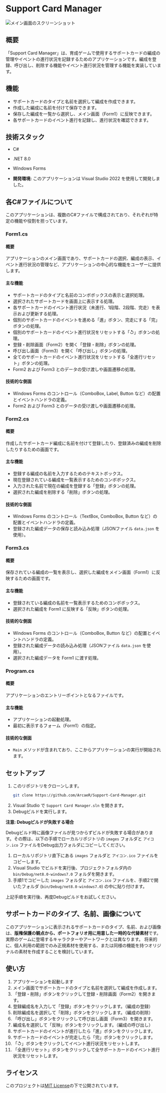 ﻿# Support Card Manager

![メイン画面のスクリーンショット](screenshots\screenshot_main.png)

## 概要

「Support Card Manager」は、育成ゲームで使用するサポートカードの編成の管理やイベントの進行状況を記録するためのアプリケーションです。編成を登録、呼び出し、削除する機能やイベント進行状況を管理する機能を実装しています。

## 機能

* サポートカードのタイプと名前を選択して編成を作成できます。
* 作成した編成に名前を付けて保存できます。
* 保存した編成を一覧から選択し、メイン画面（Form1）に反映できます。
* 各サポートカードのイベント進行を記録し、進行状況を確認できます。

## 技術スタック

* C#
* .NET 8.0
* Windows Forms

* **開発環境:** このアプリケーションは Visual Studio 2022 を使用して開発しました。

## 各C#ファイルについて

このアプリケーションは、複数のC#ファイルで構成されており、それぞれが特定の機能や役割を担っています。

### Form1.cs

#### 概要
アプリケーションのメイン画面であり、サポートカードの選択、編成の表示、イベント進行状況の管理など、アプリケーションの中心的な機能をユーザーに提供します。

#### 主な機能
* サポートカードのタイプと名前のコンボボックスの表示と選択処理。
* 選択されたサポートカードを画面上に表示する処理。
* 各サポートカードのイベント進行状況（未進行、1段階、2段階、完走）を表示および更新する処理。
* 個別のサポートカードのイベントを進める「進」ボタン、完走にする「完」ボタンの処理。
* 個別のサポートカードのイベント進行状況をリセットする「↺」ボタンの処理。
* 登録・削除画面（Form2）を開く「登録・削除」ボタンの処理。
* 呼び出し画面（Form3）を開く「呼び出し」ボタンの処理。
* 全てのサポートカードのイベント進行状況をリセットする「全進行リセット」ボタンの処理。
* Form2 および Form3 とのデータの受け渡しや画面遷移の処理。

#### 技術的な側面
* Windows Forms のコントロール（ComboBox, Label, Button など）の配置とイベントハンドラの定義。
* Form2 および Form3 とのデータの受け渡しや画面遷移の処理。

### Form2.cs

#### 概要
作成したサポートカード編成に名前を付けて登録したり、登録済みの編成を削除したりするための画面です。

#### 主な機能
* 登録する編成の名前を入力するためのテキストボックス。
* 現在登録されている編成を一覧表示するためのコンボボックス。
* 入力された名前で現在の編成を登録する「登録」ボタンの処理。
* 選択された編成を削除する「削除」ボタンの処理。

#### 技術的な側面
* Windows Forms のコントロール（TextBox, ComboBox, Button など）の配置とイベントハンドラの定義。
* 登録された編成データの保存と読み込み処理（JSONファイル `data.json` を使用）。

### Form3.cs

#### 概要
保存されている編成の一覧を表示し、選択した編成をメイン画面（Form1）に反映するための画面です。

#### 主な機能
* 登録されている編成の名前を一覧表示するためのコンボボックス。
* 選択された編成を Form1 に反映する「反映」ボタンの処理。

#### 技術的な側面
* Windows Forms のコントロール（ComboBox, Button など）の配置とイベントハンドラの定義。
* 登録された編成データの読み込み処理（JSONファイル `data.json` を使用）。
* 選択された編成データを Form1 に渡す処理。

### Program.cs

#### 概要

アプリケーションのエントリーポイントとなるファイルです。

#### 主な機能
* アプリケーションの起動処理。
* 最初に表示するフォーム（Form1）の指定。

#### 技術的な側面
* `Main` メソッドが含まれており、ここからアプリケーションの実行が開始されます。

## セットアップ

1.  このリポジトリをクローンします。
    ```bash
    git clone https://github.com/ArcaeR/Support-Card-Manager.git
    ```
2.  Visual Studio で `Support Card Manager.sln` を開きます。
3.  Debugビルドを実行します。

**注意: Debugビルドが失敗する場合**

Debugビルド時に画像ファイルが見つからずビルドが失敗する場合があります。その際は、以下の手順でローカルリポジトリの `images` フォルダと `アイコン.ico` ファイルをDebug出力フォルダにコピーしてください。

1. ローカルリポジトリ直下にある `images` フォルダと `アイコン.ico` ファイルをコピーします。
2. Visual Studio でビルドを実行後、プロジェクトフォルダ内の `bin/Debug/net8.0-windows7.0` フォルダを開きます。
3. 手順1でコピーした `images` フォルダと `アイコン.ico` ファイルを、手順2で開いたフォルダ (`bin/Debug/net8.0-windows7.0`) の中に貼り付けます。

上記手順を実行後、再度Debugビルドをお試しください。

## サポートカードのタイプ、名前、画像について

このアプリケーションに表示されるサポートカードのタイプ、名前、および画像は、**版権保護の観点から、ポートフォリオ用に用意した一時的な代替素材**です。実際のゲームに登場するキャラクターやアートワークとは異なります。
将来的に、個人利用の範囲でのみ正規素材を使用する、または同様の機能を持つオリジナルの素材を作成することを検討しています。

## 使い方

1. アプリケーションを起動します
2. メイン画面でサポートカードのタイプと名前を選択して編成を作成します。
3. 「登録・削除」ボタンをクリックして登録・削除画面（Form2）を開きます。
4. 登録編成名を入力して「登録」ボタンをクリックします。（編成の登録）
5. 削除編成名を選択して「削除」ボタンをクリックします。（編成の削除）
6. 「呼び出し」ボタンをクリックして呼び出し画面（Form3）を開きます。
7. 編成名を選択して「反映」ボタンをクリックします。（編成の呼び出し）
8. サポートカードのイベントが進行したら「進」ボタンをクリックします。
8. サポートカードのイベントが完走したら「完」ボタンをクリックします。 
9. 「↺」ボタンをクリックしてイベント進行状況をリセットします。
10. 「全進行リセット」ボタンをクリックして全サポートカードのイベント進行状況をリセットします。

## ライセンス

このプロジェクトは[MIT License](LICENSE.txt)の下で公開されています。